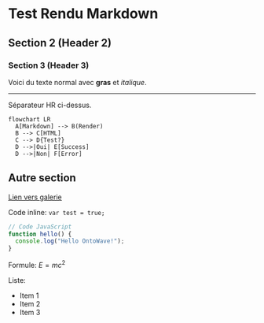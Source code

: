 # Test Rendu Markdown

## Section 2 (Header 2)

### Section 3 (Header 3)

Voici du texte normal avec **gras** et *italique*.

---

Séparateur HR ci-dessus.

```mermaid
flowchart LR
  A[Markdown] --> B(Render)
  B --> C[HTML]
  C --> D{Test?}
  D -->|Oui| E[Success]
  D -->|Non| F[Error]
```

## Autre section

[Lien vers galerie](gallery.html)

Code inline: `var test = true;`

```javascript
// Code JavaScript
function hello() {
  console.log("Hello OntoWave!");
}
```

Formule: $E = mc^2$

Liste:
- Item 1
- Item 2
- Item 3
